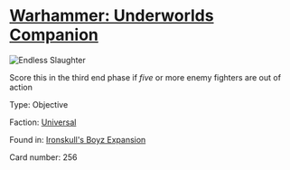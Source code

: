 # [Warhammer: Underworlds Companion](https://guidokessels.github.io/wh-underworlds)

  

![Endless Slaughter](https://warhammerunderworlds.com/wp-content/uploads/sites/6/2017/12/256_ENG-Endless-Slaughter.png)

Score this in the third end phase if <i>five</i> or more enemy fighters are out of action

Type: Objective

Faction: [Universal](https://guidokessels.github.io/wh-underworlds/factions/universal.md)

Found in: [Ironskull's Boyz Expansion](https://guidokessels.github.io/wh-underworlds/locations/ironskulls-boyz-expansion.md)

Card number: 256
